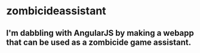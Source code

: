 # zombicideassistant

## I'm dabbling with AngularJS by making a webapp that can be used as a zombicide game assistant. 
